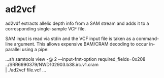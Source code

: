 # ad2vcf

ad2vdf extracts allelic depth info from a SAM stream and adds it to a
corresponding single-sample VCF file.

SAM input is read via stdin and the VCF input file is taken as a command-line
argument.  This allows expensive BAM/CRAM decoding to occur in-parallel using
a pipe:

...sh
samtools view -@ 2 --input-fmt-option required_fields=0x208 \
        ../SRR6990379/NWD102903.b38.irc.v1.cram \
        | ./ad2vcf file.vcf
...
